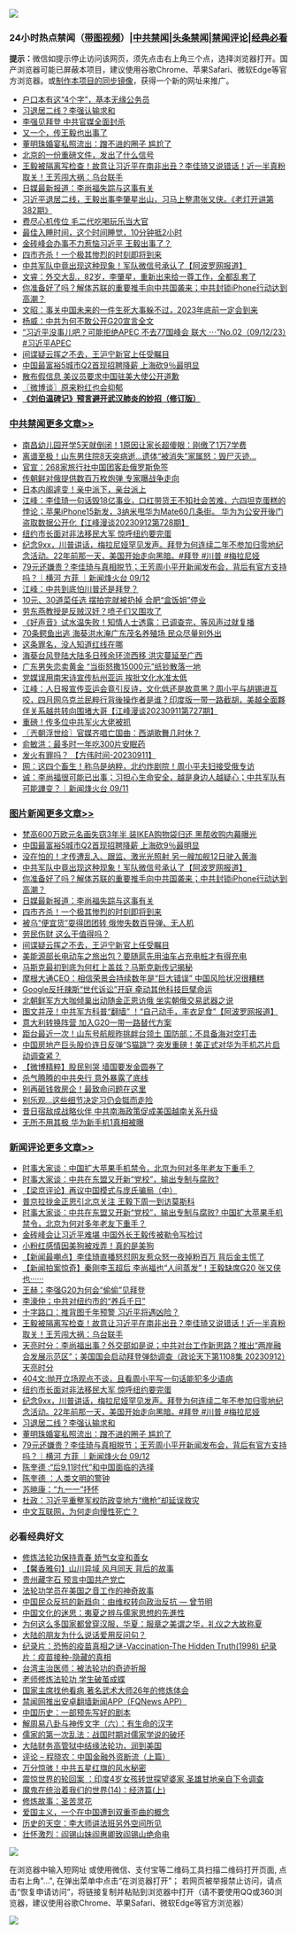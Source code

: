 ![](https://raw.githubusercontent.com/jsvpn/jsproxy/dev/64photo/fqnews-qr.jpg)

<div id="tt">
<h3>24小时热点禁闻（<a href="https://391091.xyz" target="_blank">带图视频</a>）|<a href="#%E4%B8%AD%E5%85%B1%E7%A6%81%E9%97%BB%E6%9B%B4%E5%A4%9A%E6%96%87%E7%AB%A0">中共禁闻</a>|<a href="#%E5%9B%BE%E7%89%87%E6%96%B0%E9%97%BB%E6%9B%B4%E5%A4%9A%E6%96%87%E7%AB%A0">头条禁闻</a>|<a href="#%E6%96%B0%E9%97%BB%E8%AF%84%E8%AE%BA%E6%9B%B4%E5%A4%9A%E6%96%87%E7%AB%A0">禁闻评论|<a href="#%E5%BF%85%E7%9C%8B%E7%BB%8F%E5%85%B8%E5%A5%BD%E6%96%87">经典必看</a></h3>
<div><b>提示：</b>微信如提示停止访问该网页，须先点击右上角三个点，选择浏览器打开。国产浏览器可能已屏蔽本项目，建议使用谷歌Chrome、苹果Safari、微软Edge等官方浏览器。或<a href="%E5%88%B6%E4%BD%9Cgit%E7%A6%81%E9%97%BB%E9%95%9C%E5%83%8F.md">制作本项目的同步镜像</a>，获得一个新的网址来推广。</div>
<ul>

<li><a href="/cnnews/20230913/1932848.md">户口本有这“4个字”，基本无缘公务员</a></li>
<li><a href="/comments/20230913/1932864.md">习退居二线？李强认输求和</a></li>
<li><a href="/ccpdope/20230913/1932815.md">李强见拜登 中共官媒全面封杀</a></li>
<li><a href="/cnnews/20230913/1933077.md">又一个，传王毅也出事了</a></li>
<li><a href="/comments/20230913/1932863.md">董明珠婚宴私照流出：蹭不进的圈子 尴尬了</a></li>
<li><a href="/cnnews/20230913/1932825.md">北京的一份重磅文件，发出了什么信号</a></li>
<li><a href="/comments/20230913/1932980.md">王毅被隔离写检查！故意让习近平在南非出丑？李佳琦又说错话！近一半真粉取关！王芳闯大祸：乌台联手</a></li>
<li><a href="/topimagenews/20230913/1932954.md">日媒最新报道：李尚福失踪与这事有关</a></li>
<li><a href="/sohnews/20230913/1933037.md">习近平退居二线，王毅出事李肇星出山，习马上整肃张又侠。《老灯开讲第382期》</a></li>
<li><a href="/lifebaike/20230913/1932793.md">费尽心机传位 毛二代吃喝玩乐当大官</a></li>
<li><a href="/health/20230913/1932824.md">最佳入睡时间，这个时间睡觉，10分钟抵2小时</a></li>
<li><a href="/baitai/20230913/1933053.md">金砖峰会办事不力惹恼习近平 王毅出事了？</a></li>
<li><a href="/topimagenews/20230913/1932909.md">四市齐杀！一个极其惨烈的时刻即将到来</a></li>
<li><a href="/topimagenews/20230913/1933039.md">中共军队中竟出现这种现象！军队微信号承认了【阿波罗网报道】</a></li>
<li><a href="/sohnews/20230913/1933084.md">文睿：外交大乱，82岁，李肇星，重新出来给一尊工作，全都乱套了</a></li>
<li><a href="/topimagenews/20230913/1932981.md">你准备好了吗？解体苏联的重要推手向中共国袭来；中共封锁iPhone行动达到高潮？</a></li>
<li><a href="/comments/20230913/1932820.md">文昭：事关中国未来的一件生死大事躲不过，2023年底前一定会到来</a></li>
<li><a href="/comments/20230913/1932802.md">杨威：中共为何不敢公开G20宣言全文</a></li>
<li><a href="/sohnews/20230913/1932767.md">“习近平没事儿吧？可能拒绝APEC  不去77国峰会 联大 ⋯”No.02（09/12/23）#习近平APEC</a></li>
<li><a href="/topimagenews/20230913/1932834.md">间谍疑云挥之不去，王沪宁新官上任受瞩目</a></li>
<li><a href="/topimagenews/20230913/1933104.md">中国最富裕5城市Q2首现招聘降薪 上海砍9％最明显</a></li>
<li><a href="/ssgc/20230913/1932784.md">散布假信息 美议员要求中国驻美大使公开道歉</a></li>
<li><a href="/ssgc/20230913/1932945.md">〖微博谈〗原来粉红也会抑郁</a></li>
<li><b><a href="/comments/20200207/1272816.md" target="_blank">《刘伯温碑记》预言避开武汉肺炎的妙招（修订版）</a></b></li>
</ul>
</div>

<div class="catlist">
<h3><a href="/cbnews/" target="_blank">中共禁闻</a><span><a href="/cbnews/" target="_blank" rel="nofollow">更多文章>></a></span></h3>
<ul>
<li><a href="/cbnews/20230913/1933048.md" target="_blank">南昌幼儿园开学5天就倒闭！1原因让家长超傻眼：刚缴了1万7学费</a></li>
<li><a href="/cbnews/20230913/1933030.md" target="_blank">离谱至极！山东男住院8天突病逝…遗体“被消失”家属怒：毁尸灭迹&#8230;</a></li>
<li><a href="/cbnews/20230913/1933022.md" target="_blank">官宣：268家旅行社中国团客赴俄罗斯免签</a></li>
<li><a href="/cbnews/20230913/1933021.md" target="_blank">传朝鲜对俄提供数百万枚炮弹 专家曝战争走向</a></li>
<li><a href="/cbnews/20230913/1932962.md" target="_blank">日本内阁遽变！亲中派下，亲台派上</a></li>
<li><a href="/cbnews/20230913/1932961.md" target="_blank">江峰：李佳琦一句话毁18亿事业，口红带货王不知社会苦难，六四坦克蛋糕的悖论；苹果iPhone15新发，3纳米甩华为Mate60几条街。 华为为公安开後门盗取数据公开化【江峰漫谈20230912第728期】</a></li>
<li><a href="/comments/20230913/1932910.md" target="_blank">纽约市长面对非法移民大军 惊呼纽约要完蛋</a></li>
<li><a href="/comments/20230913/1932901.md" target="_blank">纪念9xx，川普讲话，梅拉尼娅罕见发声。拜登为何连续二年不参加归零地纪念活动。22年前那一天，美国开始走向黑暗。#拜登 #川普 #梅拉尼娅</a></li>
<li><a href="/comments/20230913/1932851.md" target="_blank">79元还嫌贵？李佳琦与真相脱节；王芳周小平开新闻发布会，背后有官方支持吗？｜横河 方菲 ｜新闻烽火台 09/12</a></li>
<li><a href="/cbnews/20230913/1932819.md" target="_blank">江峰：中共到底怕川普还是拜登？</a></li>
<li><a href="/cbnews/20230912/1932715.md" target="_blank">10元、30道菜任选 摆拍完就被扔掉 合肥“盒饭姐”停业</a></li>
<li><a href="/cbnews/20230912/1932591.md" target="_blank">劳东燕教授是反贼汉奸？喷子们又围攻了</a></li>
<li><a href="/cbnews/20230912/1932584.md" target="_blank">《好声音》试水温失败！知情人士透露：已调查完，等风声过就复播</a></li>
<li><a href="/cbnews/20230912/1932571.md" target="_blank">70条鳄鱼出逃 海葵洪水淹广东茂名养殖场 民众尽量别外出</a></li>
<li><a href="/cbnews/20230912/1932555.md" target="_blank">这条罪名，没人知道红线在哪</a></li>
<li><a href="/cbnews/20230912/1932537.md" target="_blank">海葵台风登陆大陆多日残余环流西移 洪灾蔓延至广西</a></li>
<li><a href="/cbnews/20230912/1932526.md" target="_blank">广东男失恋卖黄金 “当街怒撒15000元”纸钞散落一地</a></li>
<li><a href="/cbnews/20230912/1932525.md" target="_blank">党媒误用南宋诗宣传杭州亚运 挨批文化水准太低</a></li>
<li><a href="/cbnews/20230912/1932523.md" target="_blank">江峰：人日报宣传亚运会竟引反诗，文化低还是故意黑？周小平与胡锡进互咬，四月网乌克兰民粹行背後操作者是谁？印度版一带一路截胡，美越全面夥伴关系越共转向围堵大哥【江峰漫谈20230911第727期】</a></li>
<li><a href="/cbnews/20230912/1932502.md" target="_blank">重磅！传多位中共军火大佬被抓</a></li>
<li><a href="/cbnews/20230912/1932486.md" target="_blank">〖兲朝浮世绘〗官媒齐唱亡国曲：西湖歌舞几时休？</a></li>
<li><a href="/cbnews/20230912/1932457.md" target="_blank">俞敏洪：最多时一年吃300片安眠药</a></li>
<li><a href="/comments/20230912/1932445.md" target="_blank">发火有罪吗？ 【方伟时间-20230911】</a></li>
<li><a href="/cbnews/20230912/1932432.md" target="_blank">网：这四个畜生！称乌是纳粹，北约炸剧院！周小平夫妇接受俄专访</a></li>
<li><a href="/comments/20230912/1932359.md" target="_blank">诚：李尚福很可能已出事；习担心生命安全，越是身边人越疑心；中共军队有可能譁变？｜新闻烽火台 09/11</a></li>

</ul>
</div>
<div class="catlist">
<h3><a href="/topimagenews/" target="_blank">图片新闻</a><span><a href="/topimagenews/" target="_blank" rel="nofollow">更多文章>></a></span></h3>
<ul>
<li><a href="/topimagenews/20230914/1933210.md" target="_blank">梵高600万欧元名画失窃3年半 装IKEA购物袋归还 黑帮收购内幕曝光</a></li>
<li><a href="/topimagenews/20230913/1933104.md" target="_blank">中国最富裕5城市Q2首现招聘降薪 上海砍9％最明显</a></li>
<li><a href="/topimagenews/20230913/1933047.md" target="_blank">没在怕的！才传遭乱入、跟监、激光光照射 另一艘加舰12日驶入黄海</a></li>
<li><a href="/topimagenews/20230913/1933039.md" target="_blank">中共军队中竟出现这种现象！军队微信号承认了【阿波罗网报道】</a></li>
<li><a href="/topimagenews/20230913/1932981.md" target="_blank">你准备好了吗？解体苏联的重要推手向中共国袭来；中共封锁iPhone行动达到高潮？</a></li>
<li><a href="/topimagenews/20230913/1932954.md" target="_blank">日媒最新报道：李尚福失踪与这事有关</a></li>
<li><a href="/topimagenews/20230913/1932909.md" target="_blank">四市齐杀！一个极其惨烈的时刻即将到来</a></li>
<li><a href="/topimagenews/20230913/1932893.md" target="_blank">被乌“便宜货”耍得团团转 俄惨失数百导弹、无人机</a></li>
<li><a href="/topimagenews/20230913/1932892.md" target="_blank">劳民伤财 这么干值得吗？</a></li>
<li><a href="/topimagenews/20230913/1932834.md" target="_blank">间谍疑云挥之不去，王沪宁新官上任受瞩目</a></li>
<li><a href="/topimagenews/20230913/1932749.md" target="_blank">美能源部长电动车之旅出包？要随扈先用油车占充电桩才有得充电</a></li>
<li><a href="/topimagenews/20230913/1932734.md" target="_blank">马斯克最初到底为何杠上盖兹？马斯克新传记揭秘</a></li>
<li><a href="/topimagenews/20230913/1932733.md" target="_blank">摩根大通CEO：相信荣景会持续数年是“巨大错误” 中国风险状况很糟糕</a></li>
<li><a href="/topimagenews/20230912/1932714.md" target="_blank">Google反托辣斯“世代诉讼”开庭 牵动其他科技巨擘命运</a></li>
<li><a href="/topimagenews/20230912/1932687.md" target="_blank">北朝鲜军方大咖倾巢出动随金正恩访俄 坐实朝俄交易武器之说</a></li>
<li><a href="/topimagenews/20230912/1932590.md" target="_blank">图文并茂！中共军方科普“翻墙” ！“自己动手，丰衣足食”【阿波罗网报道】</a></li>
<li><a href="/topimagenews/20230912/1932583.md" target="_blank">意大利转换阵营 加入G20一带一路替代方案</a></li>
<li><a href="/topimagenews/20230912/1932582.md" target="_blank">距台最近一次！山东号航舰昨挑衅台领土 国防部：不具备海对空打击</a></li>
<li><a href="/topimagenews/20230912/1932524.md" target="_blank">中国房地产巨头股价连日反弹“S猫跳”? 突发重磅！美正式对华为手机芯片启动调查紧？</a></li>
<li><a href="/topimagenews/20230912/1932444.md" target="_blank">【微博精粹】股民别哭 墙国要发金圆券了</a></li>
<li><a href="/topimagenews/20230912/1932366.md" target="_blank">杀气腾腾的中共央行 意外暴露了底线</a></li>
<li><a href="/topimagenews/20230912/1932365.md" target="_blank">别再砸钱救房企！最致命问题在这里</a></li>
<li><a href="/topimagenews/20230912/1932364.md" target="_blank">别乐观…这些细节决定习仍会铤而走险</a></li>
<li><a href="/topimagenews/20230912/1932334.md" target="_blank">昔日宿敌成战略伙伴 中共南海政策促成美国越南关系升级</a></li>
<li><a href="/topimagenews/20230912/1932320.md" target="_blank">无所不用其极 华为新手机1真相被曝</a></li>

</ul>
</div>
<div class="catlist">
<h3><a href="/comments/" target="_blank">新闻评论</a><span><a href="/comments/" target="_blank" rel="nofollow">更多文章>></a></span></h3>
<ul>
<li><a href="/comments/20230913/1933202.md" target="_blank">时事大家谈：中国扩大苹果手机禁令，北京为何对多年老友下重手？</a></li>
<li><a href="/comments/20230913/1933201.md" target="_blank">时事大家谈：中共在东盟又开新“党校”，输出专制与腐败?</a></li>
<li><a href="/comments/20230913/1933196.md" target="_blank">【梁京评论】再议中国模式与庞氏骗局（中）</a></li>
<li><a href="/comments/20230913/1933187.md" target="_blank">普京拉拢金正恩引北京关注 王毅下周一到访莫斯科</a></li>
<li><a href="/comments/20230913/1933183.md" target="_blank">时事大家谈：中共在东盟又开新“党校”，输出专制与腐败? 中国扩大苹果手机禁令，北京为何对多年老友下重手？</a></li>
<li><a href="/comments/20230913/1933150.md" target="_blank">金砖峰会让习近平难堪 中国外长王毅传被勒令写检讨</a></li>
<li><a href="/comments/20230913/1933138.md" target="_blank">小粉红感情因美狗被戏弄！真的是美狗</a></li>
<li><a href="/comments/20230913/1933122.md" target="_blank">【新闻最嘲点】李佳琦直播怒怼网友惹众怒一夜掉粉百万 背后金主慌了</a></li>
<li><a href="/comments/20230913/1933121.md" target="_blank">【新闻拍案惊奇】秦刚李玉超后 李尚福也“人间蒸发”！王毅缺席G20 张又侠也······</a></li>
<li><a href="/comments/20230913/1933031.md" target="_blank">王赫；李强G20为何会“偷偷”见拜登</a></li>
<li><a href="/comments/20230913/1933024.md" target="_blank">李濠仲；中共对纽约市的“养兵千日”</a></li>
<li><a href="/comments/20230913/1932996.md" target="_blank">十字路口：推背图千年预警 习近平将遇凶险？</a></li>
<li><a href="/comments/20230913/1932980.md" target="_blank">王毅被隔离写检查！故意让习近平在南非出丑？李佳琦又说错话！近一半真粉取关！王芳闯大祸：乌台联手</a></li>
<li><a href="/comments/20230913/1932932.md" target="_blank">天亮时分：李尚福出事？外交部如是说；中共对台工作新思路？推出“两岸融合发展示范区”；美国国会启动拜登弹劾调查（政论天下第1108集 20230912）天亮时分</a></li>
<li><a href="/comments/20230913/1932916.md" target="_blank">404文:抛开立场观点不谈，且看周小平写一句话能犯多少语病</a></li>
<li><a href="/comments/20230913/1932910.md" target="_blank">纽约市长面对非法移民大军 惊呼纽约要完蛋</a></li>
<li><a href="/comments/20230913/1932901.md" target="_blank">纪念9xx，川普讲话，梅拉尼娅罕见发声。拜登为何连续二年不参加归零地纪念活动。22年前那一天，美国开始走向黑暗。#拜登 #川普 #梅拉尼娅</a></li>
<li><a href="/comments/20230913/1932864.md" target="_blank">习退居二线？李强认输求和</a></li>
<li><a href="/comments/20230913/1932863.md" target="_blank">董明珠婚宴私照流出：蹭不进的圈子 尴尬了</a></li>
<li><a href="/comments/20230913/1932851.md" target="_blank">79元还嫌贵？李佳琦与真相脱节；王芳周小平开新闻发布会，背后有官方支持吗？｜横河 方菲 ｜新闻烽火台 09/12</a></li>
<li><a href="/comments/20230913/1932842.md" target="_blank">陈奎德 :“后9.11时代”和中国面临的选择</a></li>
<li><a href="/comments/20230913/1932841.md" target="_blank">陈奎德 ：人类文明的警钟</a></li>
<li><a href="/comments/20230913/1932840.md" target="_blank">苏暁康：“九一一”抒怀</a></li>
<li><a href="/comments/20230913/1932839.md" target="_blank">杜政：习近平重整军权防政变地方“缴枪”却延误救灾</a></li>
<li><a href="/comments/20230913/1932838.md" target="_blank">中文互联网，为何走向慢性死亡？</a></li>

</ul>
</div>

<div class="catlist">
<h3>必看经典好文</h3>
<ul>
<li><a href="/cbnews/20210720/1590052.md" target="_blank">修炼法轮功保持青春 娇气女变和善女</a></li>
<li><a href="/bannedvideo/20210301/1495768.md" target="_blank">【馨香雅句】山川异域 风月同天 背后的故事</a></li>
<li><a href="/comments/20210226/1494382.md" target="_blank">贵州藏字石 预言中国共产党亡</a></li>
<li><a href="/comments/20200511/1326751.md" target="_blank">法轮功学员在美国之音工作的神奇故事</a></li>
<li><a href="/comments/20220713/1757701.md" target="_blank">中国民众反抗的新趋向：由维权转向政治反抗 — 曾节明</a></li>
<li><a href="/comments/20220819/1773621.md" target="_blank">中国文化的迷思：夷夏之辨与儒家思想的先進性</a></li>
<li><a href="/comments/20220726/1762946.md" target="_blank">为何这么多国家都曾穿汉服，华夏：服章之美谓之华，礼仪之大故称夏</a></li>
<li><a href="/lifebaike/20200505/1323183.md" target="_blank">大陆的朋友为什么说话爱用反问句？</a></li>
<li><a href="/topimagenews/20180408/925060.md" target="_blank">纪录片：恐怖的疫苗真相之谜-Vaccination-The Hidden Truth(1998) 纪录片：疫苗接种-隐藏的真相</a></li>
<li><a href="/comments/20200801/1373219.md" target="_blank">台湾主治医师：被法轮功的奇迹折服</a></li>
<li><a href="/cbnews/20211114/1652214.md" target="_blank">老师修炼法轮功 学生破茧成蝶</a></li>
<li><a href="/cbnews/20220514/1732764.md" target="_blank">国家主席找他看病 著名武术大师26年的修炼体会</a></li>
<li><a href="/comments/20200503/1322531.md" target="_blank">禁闻网推出安卓翻墙新闻APP（FQNews APP）</a></li>
<li><a href="/comments/20220910/1782931.md" target="_blank">中国历史：一部预先写好的剧本</a></li>
<li><a href="/tculture/20170925/832035.md" target="_blank">解周易八卦与神传文字（六）：有生命的汉字</a></li>
<li><a href="/comments/20191110/1037275.md" target="_blank">儒家的第一次乱法：战国时期对儒家学说的破坏</a></li>
<li><a href="/cbnews/20220713/1757692.md" target="_blank">大陆财务高管狱中结缘法轮功，润到美国</a></li>
<li><a href="/ssgc/20230821/1923285.md" target="_blank">评论 &#8211; 程晓农：中国金融外资断流（上篇）</a></li>
<li><a href="/ccpdope/20210708/1583079.md" target="_blank">万分惊骇！中共五星红旗的风水秘密</a></li>
<li><a href="/comments/20210307/1499941.md" target="_blank">震惊世界的轮回案 ：印度4岁女孩转世探望婆家 圣雄甘地亲自下令调查</a></li>
<li><a href="/topimagenews/20180605/953415.md" target="_blank">魔鬼在统治着我们的世界(14)：经济篇(上)</a></li>
<li><a href="/comments/20220522/1736049.md" target="_blank">修炼故事：圣苦灵花</a></li>
<li><a href="/comments/20210802/1598599.md" target="_blank">爱国主义，一个在中国遭到双重歪曲的概念</a></li>
<li><a href="/tculture/20121025/73064.md" target="_blank">历史的天空：李大师讲法班另外空间所见</a></li>
<li><a href="/cbnews/20200727/1366904.md" target="_blank">壮怀激烈：阎锡山妹阎惠卿致阎锡山绝命电</a></li>

</ul>
</div>

![](https://raw.githubusercontent.com/jsvpn/jsproxy/dev/64photo/fqnews-qr.jpg)

在浏览器中输入短网址 或使用微信、支付宝等二维码工具扫描二维码打开页面, 点击右上角"...", 在弹出菜单中点击“在浏览器打开”； 若网页被举报禁止访问，请点击“恢复申请访问”，将链接复制并粘贴到浏览器中打开（请不要使用QQ或360浏览器，建议使用谷歌Chrome、苹果Safari、微软Edge等官方浏览器）

![](https://raw.githubusercontent.com/jsvpn/jsproxy/dev/64photo/wx.jpg)